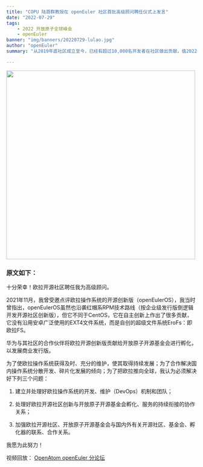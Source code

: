 ```yaml
---
title: "COPU 陆首群教授在 openEuler 社区首批高级顾问聘任仪式上发言"
date: "2022-07-29"
tags:
    - 2022 开放原子全球峰会
    - openEuler
banner: "img/banners/20220729-lulao.jpg"
author: "openEuler"
summary: "从2019年底社区成立至今，已经有超过10,000名开发者在社区做出贡献，值2022开放原子开源峰会召开之际，社区依据近一年来贡献量评选出了12名年度优秀贡献者，旨在对在代码、文档和社区活动中做出突出贡献的代表表达敬意。"

---
```


<ClientOnly>
  <news-newsHeader />
</ClientOnly>

<div class="markdown">

<img src="/img/news/20220729-lulao/lulao-01.jpg" width="500">

### 原文如下：

十分荣幸！欧拉开源社区聘任我为高级顾问。

2021年11月，我曾受邀点评欧拉操作系统的开源创新版（openEulerOS），我当时曾指出，openEulerOS虽然也沿袭红帽系RPM技术路线（按企业级发行版倒逻辑开发开源社区创新版），但它不同于CentOS，它在自主创新上作出了很多贡献，它没有沿用安卓广泛使用的EXT4文件系统，而是自创的超级文件系统EroFs：即欧拉FS。

华为与其社区的合作伙伴将欧拉开源创新版贡献给开放原子开源基金会进行孵化，以发展商业发行版。

为了使欧拉操作系统获得及时、充分的维护，使其取得持续发展；为了合作解决国内操作系统分散开发、碎片化发展的倾向；为了把欧拉推向全球，我认为必须解决好下列三个问题：

1. 建立并处理好欧拉操作系统的开发、维护（DevOps）机制和团队；

2. 处理好欧拉开源社区创新与开放原子开源基金会孵化、服务的持续衔接的协作关系；

3. 加强欧拉开源社区、开放原子开源基金会与国内外有关开源社区、基金会、孵化器的联系、合作关系。

我愿为此努力！

视频回放： [OpenAtom openEuler 分论坛](http://live.jfoto.cn/g/5d6490fd)

</div>
